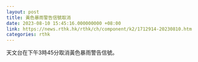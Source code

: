 ```yaml
---
layout: post
title: 黃色暴雨警告信號取消
date: 2023-08-10 15:45:16.000000000 +08:00
link: https://news.rthk.hk/rthk/ch/component/k2/1712914-20230810.htm
categories: rthk
---
```


天文台在下午3時45分取消黃色暴雨警告信號。
